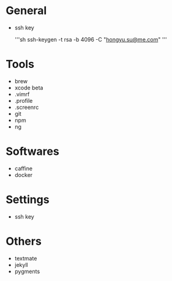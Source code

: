 # General
- ssh key

  '''sh
  ssh-keygen -t rsa -b 4096 -C "hongyu.su@me.com"
  '''



# Tools
- brew
- xcode beta
- .vimrf 
- .profile
- .screenrc
- git
- npm 
- ng

# Softwares
- caffine
- docker

# Settings
- ssh key

# Others
- textmate
- jekyll
- pygments 

